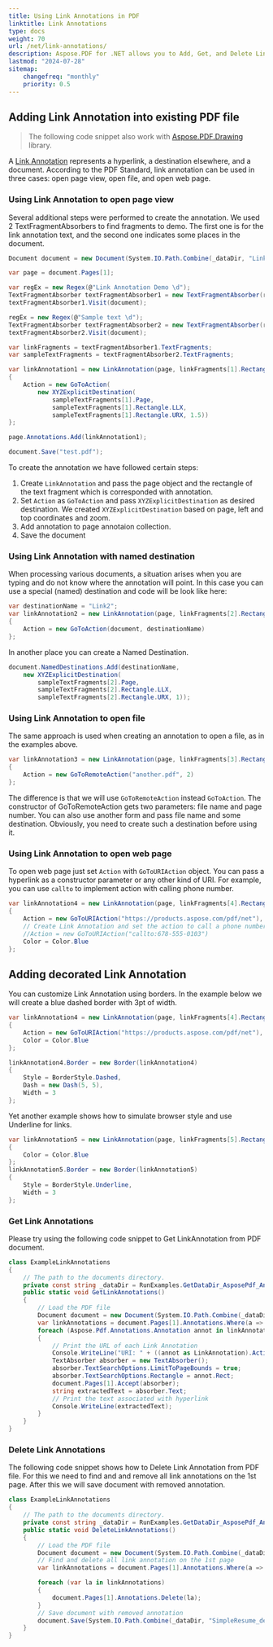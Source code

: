 ```yaml
---
title: Using Link Annotations in PDF
linktitle: Link Annotations
type: docs
weight: 70
url: /net/link-annotations/
description: Aspose.PDF for .NET allows you to Add, Get, and Delete Link Annotation from your PDF document.
lastmod: "2024-07-28"
sitemap:
    changefreq: "monthly"
    priority: 0.5
---
```

<script type="application/ld+json">
{
    "@context": "https://schema.org",
    "@type": "TechArticle",
    "headline": "Using Link Annotation for PDF",
    "alternativeHeadline": "How to add Link Annotation in PDF",
    "author": {
        "@type": "Person",
        "name":"Anastasiia Holub",
        "givenName": "Anastasiia",
        "familyName": "Holub",
        "url":"https://www.linkedin.com/in/anastasiia-holub-750430225/"
    },
    "genre": "pdf document generation",
    "keywords": "pdf, c#, text annotation",
    "wordcount": "302",
    "proficiencyLevel":"Beginner",
    "publisher": {
        "@type": "Organization",
        "name": "Aspose.PDF Doc Team",
        "url": "https://products.aspose.com/pdf",
        "logo": "https://www.aspose.cloud/templates/aspose/img/products/pdf/aspose_pdf-for-net.svg",
        "alternateName": "Aspose",
        "sameAs": [
            "https://facebook.com/aspose.pdf/",
            "https://twitter.com/asposepdf",
            "https://www.youtube.com/channel/UCmV9sEg_QWYPi6BJJs7ELOg/featured",
            "https://www.linkedin.com/company/aspose",
            "https://stackoverflow.com/questions/tagged/aspose",
            "https://aspose.quora.com/",
            "https://aspose.github.io/"
        ],
        "contactPoint": [
            {
                "@type": "ContactPoint",
                "telephone": "+1 903 306 1676",
                "contactType": "sales",
                "areaServed": "US",
                "availableLanguage": "en"
            },
            {
                "@type": "ContactPoint",
                "telephone": "+44 141 628 8900",
                "contactType": "sales",
                "areaServed": "GB",
                "availableLanguage": "en"
            },
            {
                "@type": "ContactPoint",
                "telephone": "+61 2 8006 6987",
                "contactType": "sales",
                "areaServed": "AU",
                "availableLanguage": "en"
            }
        ]
    },
    "url": "/net/link-annotation/",
    "mainEntityOfPage": {
        "@type": "WebPage",
        "@id": "/net/link-annotation/"
    },
    "dateModified": "2022-02-04",
    "description": "Aspose.PDF for .NET allows you to Add, Get, and Delete Text Annotation from your PDF document."
}
</script>

## Adding Link Annotation into existing PDF file

> The following code snippet also work with [Aspose.PDF.Drawing](/pdf/net/drawing/) library.

A [Link Annotation](https://reference.aspose.com/pdf/net/aspose.pdf.annotations/linkannotation) represents a hyperlink, a destination elsewhere, and a document. According to the PDF Standard, link annotation can be used in three cases: open page view, open file, and open web page.

### Using Link Annotation to open page view

Several additional steps were performed to create the annotation. We used 2 TextFragmentAbsorbers to find fragments to demo. The first one is for the link annotation text, and the second one indicates some places in the document.

```cs
Document document = new Document(System.IO.Path.Combine(_dataDir, "Link Annotation Demo.pdf"));

var page = document.Pages[1];

var regEx = new Regex(@"Link Annotation Demo \d");
TextFragmentAbsorber textFragmentAbsorber1 = new TextFragmentAbsorber(regEx);
textFragmentAbsorber1.Visit(document);

regEx = new Regex(@"Sample text \d");
TextFragmentAbsorber textFragmentAbsorber2 = new TextFragmentAbsorber(regEx);
textFragmentAbsorber2.Visit(document);

var linkFragments = textFragmentAbsorber1.TextFragments;
var sampleTextFragments = textFragmentAbsorber2.TextFragments;

var linkAnnotation1 = new LinkAnnotation(page, linkFragments[1].Rectangle)
{
    Action = new GoToAction(
        new XYZExplicitDestination(
            sampleTextFragments[1].Page,
            sampleTextFragments[1].Rectangle.LLX,
            sampleTextFragments[1].Rectangle.URX, 1.5))
};

page.Annotations.Add(linkAnnotation1);

document.Save("test.pdf");
```

To create the annotation we have followed certain steps:

1. Create `LinkAnnotation` and pass the page object and the rectangle of the text fragment which is corresponded with annotation.
1. Set `Action` as `GoToAction` and pass `XYZExplicitDestination` as desired destination. We created `XYZExplicitDestination` based on page, left and top coordinates and zoom.
1. Add annotation to page annotaion collection.
1. Save the document

### Using Link Annotation with named destination

When processing various documents, a situation arises when you are typing and do not know where the annotation will point.
In this case you can use a special (named) destination and code will be look like here:

```cs
var destinationName = "Link2";
var linkAnnotation2 = new LinkAnnotation(page, linkFragments[2].Rectangle)
{
    Action = new GoToAction(document, destinationName)
};
```

In another place you can create a Named Destination.

```cs
document.NamedDestinations.Add(destinationName,
    new XYZExplicitDestination(
        sampleTextFragments[2].Page,
        sampleTextFragments[2].Rectangle.LLX,
        sampleTextFragments[2].Rectangle.URX, 1));
```

### Using Link Annotation to open file

The same approach is used when creating an annotation to open a file, as in the examples above.

```cs
var linkAnnotation3 = new LinkAnnotation(page, linkFragments[3].Rectangle)
{
    Action = new GoToRemoteAction("another.pdf", 2)
};
```

The difference is that we will use `GoToRemoteAction` instead `GoToAction`. The constructor of GoToRemoteAction gets two parameters: file name and page number.
You can also use another form and pass file name and some destination. Obviously, you need to create such a destination before using it.

### Using Link Annotation to open web page

To open web page just set `Action` with `GoToURIAction` object. 
You can pass a hyperlink as a constructor parameter or any other kind of URI. For example, you can use `callto` to implement action with calling phone number.

```cs
var linkAnnotation4 = new LinkAnnotation(page, linkFragments[4].Rectangle)
{
    Action = new GoToURIAction("https://products.aspose.com/pdf/net"),
    // Create Link Annotation and set the action to call a phone number
    //Action = new GoToURIAction("callto:678-555-0103")
    Color = Color.Blue
};
```

## Adding decorated Link Annotation

You can customize Link Annotation using borders. In the example below we will create a blue dashed border with 3pt of width.

```cs
var linkAnnotation4 = new LinkAnnotation(page, linkFragments[4].Rectangle)
{
    Action = new GoToURIAction("https://products.aspose.com/pdf/net"),    
    Color = Color.Blue
};

linkAnnotation4.Border = new Border(linkAnnotation4)
{
    Style = BorderStyle.Dashed,
    Dash = new Dash(5, 5),
    Width = 3
};
```

Yet another example shows how to simulate browser style and use Underline for links.

```cs
var linkAnnotation5 = new LinkAnnotation(page, linkFragments[5].Rectangle)
{
    Color = Color.Blue
};
linkAnnotation5.Border = new Border(linkAnnotation5)
{
    Style = BorderStyle.Underline,
    Width = 3
};
```

### Get Link Annotations

Please try using the following code snippet to Get LinkAnnotation from PDF document.

```csharp
class ExampleLinkAnnotations
{
    // The path to the documents directory.
    private const string _dataDir = RunExamples.GetDataDir_AsposePdf_Annotations();
    public static void GetLinkAnnotations()
    {
        // Load the PDF file
        Document document = new Document(System.IO.Path.Combine(_dataDir, "SimpleResume_mod.pdf"));
        var linkAnnotations = document.Pages[1].Annotations.Where(a => a.AnnotationType == AnnotationType.Link);
        foreach (Aspose.Pdf.Annotations.Annotation annot in linkAnnotations)
        {
            // Print the URL of each Link Annotation
            Console.WriteLine("URI: " + ((annot as LinkAnnotation).Action as GoToURIAction).URI);
            TextAbsorber absorber = new TextAbsorber();
            absorber.TextSearchOptions.LimitToPageBounds = true;
            absorber.TextSearchOptions.Rectangle = annot.Rect;
            document.Pages[1].Accept(absorber);
            string extractedText = absorber.Text;
            // Print the text associated with hyperlink
            Console.WriteLine(extractedText);
        }
    }
}
```

### Delete Link Annotations

The following code snippet shows how to Delete Link Annotation from PDF file. For this we need to find and and remove all link annotations on the 1st page. After this we will save document with removed annotation.

```csharp
class ExampleLinkAnnotations
{
    // The path to the documents directory.
    private const string _dataDir = RunExamples.GetDataDir_AsposePdf_Annotations();
    public static void DeleteLinkAnnotations()
    {
        // Load the PDF file
        Document document = new Document(System.IO.Path.Combine(_dataDir, "SimpleResume_mod.pdf"));
        // Find and delete all link annotation on the 1st page
        var linkAnnotations = document.Pages[1].Annotations.Where(a => a.AnnotationType == AnnotationType.Link);

        foreach (var la in linkAnnotations)
        {
            document.Pages[1].Annotations.Delete(la);
        }
        // Save document with removed annotation
        document.Save(System.IO.Path.Combine(_dataDir, "SimpleResume_del.pdf"));
    }
}
```
